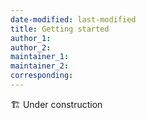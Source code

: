 ```yaml
---
date-modified: last-modified
title: Getting started
author_1: 
author_2: 
maintainer_1:
maintainer_2:
corresponding:
---
```


🏗️ Under construction